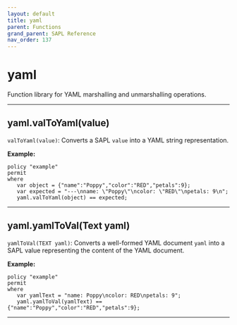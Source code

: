 ```yaml
---
layout: default
title: yaml
parent: Functions
grand_parent: SAPL Reference
nav_order: 137
---
```

# yaml

Function library for YAML marshalling and unmarshalling operations.



---

## yaml.valToYaml(value)

```valToYaml(value)```: Converts a SAPL ```value``` into a YAML string representation.

**Example:**
```sapl
policy "example"
permit
where
   var object = {"name":"Poppy","color":"RED","petals":9};
   var expected = "---\nname: \"Poppy\"\ncolor: \"RED\"\npetals: 9\n";
   yaml.valToYaml(object) == expected;
```


---

## yaml.yamlToVal(Text yaml)

```yamlToVal(TEXT yaml)```: Converts a well-formed YAML document ```yaml``` into a SAPL
value representing the content of the YAML document.

**Example:**
```sapl
policy "example"
permit
where
   var yamlText = "name: Poppy\ncolor: RED\npetals: 9";
   yaml.yamlToVal(yamlText) == {"name":"Poppy","color":"RED","petals":9};
```


---

